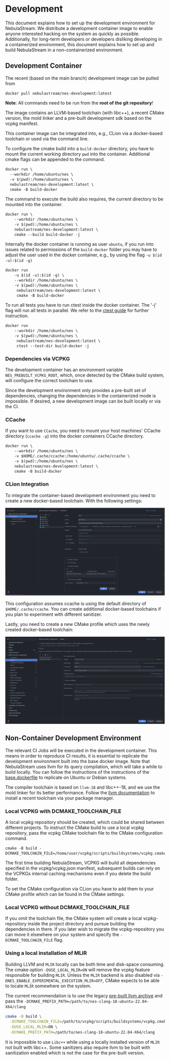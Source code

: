 # Development

This document explains how to set up the development environment for NebulaStream.
We distribute a development container image to enable anyone interested hacking on the system as quickly as possible.
Additionally, for long-term developers or developers
disliking developing in a containerized environment, this document explains how to set up and build NebulaStream in a
non-containerized environment.

## Development Container

The recent (based on the main branch) development image can be pulled from

```shell
docker pull nebulastream/nes-development:latest
```

**Note**: All commands need to be run from the **root of the git repository**!

The image contains an LLVM-based toolchain (with libc++), a recent CMake version, the mold linker and a pre-built
development sdk based on the vcpkg manifest.

This container image can be integrated into, e.g., CLion via a docker-based toolchain or used via the command line.

To configure the cmake build into a `build-docker` directory, you have to mount the current working directory `pwd` into
the container. Additional cmake flags can be appended to the command.

```shell
docker run \
  --workdir /home/ubuntu/nes \
  -v $(pwd):/home/ubuntu/nes \
  nebulastream/nes-development:latest \
  cmake -B build-docker
```

The command to execute the build also requires, the current directory to be mounted into the container.

```shell
docker run \
    --workdir /home/ubuntu/nes \
    -v $(pwd):/home/ubuntu/nes \
    nebulastream/nes-development:latest \
    cmake --build build-docker -j
```

Internally the docker container is running as user `ubuntu`, if you run into issues related to permissions of the
`build-docker` folder you may have to adjust the user used in the docker container, e.g., by using the flag
`-u $(id -u):$(id -g)`

```shell
docker run 
    -u $(id -u):$(id -g) \
    --workdir /home/ubuntu/nes \
    -v $(pwd):/home/ubuntu/nes \
     nebulastream/nes-development:latest \
     cmake -B build-docker 
```

To run all tests you have to run ctest inside the docker container. The '-j' flag will run all tests in parallel. We
refer to the [ctest guide](https://cmake.org/cmake/help/latest/manual/ctest.1.html) for further instruction.

```shell
docker run 
    --workdir /home/ubuntu/nes \
    -v $(pwd):/home/ubuntu/nes \
     nebulastream/nes-development:latest \
     ctest --test-dir build-docker -j
```

### Dependencies via VCPKG

The development container has an environment variable `NES_PREBUILT_VCPKG_ROOT`, which, once detected by the CMake build system, will
configure the correct toolchain to use.

Since the development environment only provides a pre-built set of dependencies, changing the dependencies in the
containerized mode is impossible. If desired, a new development image can be built locally or via the CI.

### CCache

If you want to use `CCache`, you need to mount your host machines' CCache directory (`ccache -p`) into the docker
containers CCache directory.

```shell
docker run \
    --workdir /home/ubuntu/nes \
    -v $HOME/.cache/ccache:/home/ubuntu/.cache/ccache \
    -v $(pwd):/home/ubuntu/nes \
    nebulastream/nes-development:latest \
    cmake -B build-docker
```

### CLion Integration

To integrate the container-based development environment you need to create a new docker-based toolchain. With the
following settings:

![CLion-Toolchain-Settings](resources/SetupDockerToolchainClion.png)

This configuration assumes ccache is using the default directory of `$HOME/.cache/ccache`. You can create additional
docker-based toolchains if you plan to experiment with different sanitizer.

Lastly, you need to create a new CMake profile which uses the newly created docker-based toolchain:

![CLion-CMake-Settings](resources/SetupDockerCmakeClion.png)

## Non-Container Development Environment

The relevant CI Jobs will be executed in the development container. This means in order to reproduce CI results, it is
essential to replicate the development environment built into the base docker image. Note that NebulaStream uses llvm
for its query compilation, which will take a while to build locally. You can follow the instructions of the instructions
of the [base.dockerfile](../docker/dependency/Base.dockerfile) to replicate on Ubuntu or Debian systems.

The compiler toolchain is based on `llvm-18` and libc++-18, and we use the mold linker for its better performance.
Follow the [llvm documentation](https://apt.llvm.org/) to install a recent toolchain via your package manager.

### Local VCPKG with DCMAKE_TOOLCHAIN_FILE

A local vcpkg repository should be created, which could be shared between different projects. To instruct the CMake
build to use a local vcpkg repository, pass the vcpkg CMake toolchain file to the CMake configuration command.

```shell
cmake -B build -DCMAKE_TOOLCHAIN_FILE=/home/user/vcpkg/scripts/buildsystems/vcpkg.cmake
```

The first time building NebulaStream, VCPKG will build all dependencies specified in the vcpkg/vcpkg.json manifest,
subsequent builds can rely on the VCPKGs internal caching mechanisms even if you delete the build folder.

To set the CMake configuration via CLion you have to add them to your CMake profile which can be found in the CMake
settings.

### Local VCPKG without DCMAKE_TOOLCHAIN_FILE

If you omit the toolchain file, the CMake system will create a local vcpkg-repository inside the project directory
and pursue building the dependencies in there. If you later wish to migrate the vcpkg-repository you can move it
elsewhere on your system and specify the `-DCMAKE_TOOLCHAIN_FILE` flag.

### Using a local installation of MLIR

Building LLVM and `MLIR` locally can be both time and disk-space consuming. The cmake option `-DUSE_LOCAL_MLIR=ON` will
remove the vcpkg feature responsible for building `MLIR`. Unless the `MLIR` backend is also disabled via
`-DNES_ENABLE_EXPERIMENTAL_EXECUTION_MLIR=OFF`,
CMake expects to be able to locate `MLIR` somewhere on the system.

The current recommendation is to use the
legacy [pre-built llvm archive](https://github.com/nebulastream/clang-binaries/releases/tag/v18_11)
and pass the `-DCMAKE_PREFIX_PATH=/path/to/nes-clang-18-ubuntu-22.04-X64/clang`

```bash
cmake -B build \
  -DCMAKE_TOOLCHAIN_FILE=/path/to/vcpkg/scripts/buildsystems/vcpkg.cmake \
  -DUSE_LOCAL_MLIR=ON \
  -DCMAKE_PREFIX_PATH=/path/to/nes-clang-18-ubuntu-22.04-X64/clang
```

It is impossible to use `Libc++` while using a locally installed version of `MLIR` not built with libc++. Some
sanitizers
also require llvm to be built with sanitization enabled which is not the case for the pre-built version.